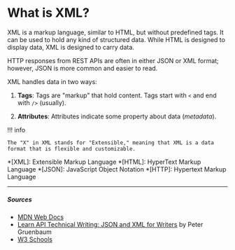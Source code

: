 # What is XML?

XML is a markup language, similar to HTML, but without predefined tags. It can be used to hold any kind of structured data. While HTML is designed to display data, XML is designed to carry data.

HTTP responses from REST APIs are often in either JSON or XML format; however, JSON is more common and easier to read.

XML handles data in two ways:

1. **Tags**: Tags are "markup" that hold content. Tags start with `<` and end with `/>` (usually).

2. **Attributes**: Attributes indicate some property about data (*metadata*).

!!! info

    The "X" in XML stands for "Extensible," meaning that XML is a data format that is flexible and customizable. 

*[XML]: Extensible Markup Language
*[HTML]: HyperText Markup Language
*[JSON]: JavaScript Object Notation
*[HTTP]: Hypertext Markup Language

***

##### Sources
- [MDN Web Docs](https://developer.mozilla.org/en-US/)
- [Learn API Technical Writing: JSON and XML for Writers](https://www.udemy.com/course/api-documentation-1-json-and-xml/) by Peter Gruenbaum
- [W3 Schools](https://www.w3schools.com/xml/default.asp)